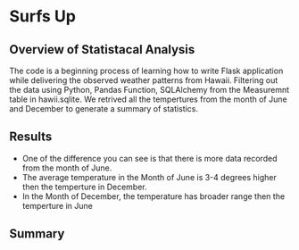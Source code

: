 # Surfs Up

## Overview of Statistacal Analysis 
The code is a beginning process of learning how to write Flask application while delivering the observed weather patterns from Hawaii. Filtering out the data using Python, Pandas Function, SQLAlchemy from the Measuremnt table in hawii.sqlite. We retrived all the tempertures from the month of June and December to generate a summary of statistics.

## Results
* One of the difference you can see is that there is more data recorded from the month of June.
* The average temperature in the Month of June is 3-4 degrees higher then the temperture in December.
* In the Month of December, the temperature has broader range then the temperture in June

## Summary
